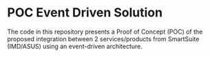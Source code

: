# POC Event Driven Solution

The code in this repository presents a Proof of Concept (POC) of the proposed integration between 2 services/products from SmartSuite (IMD/ASUS) using an event-driven architecture.

